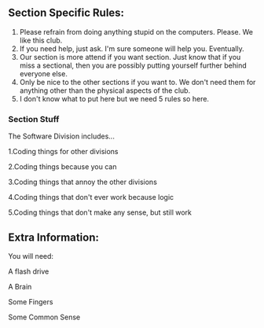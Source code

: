 ## Section Specific Rules:

1. Please refrain from doing anything stupid on the computers. Please. We like this club.
2. If you need help, just ask. I'm sure someone will help you. Eventually.
3. Our section is more attend if you want section. Just know that if you miss a sectional, then you are possibly putting yourself further behind everyone else.
4. Only be nice to the other sections if you want to. We don't need them for anything other than the physical aspects of the club.
5. I don't know what to put here but we need 5 rules so here.

### Section Stuff

The Software Division includes...

1.Coding things for other divisions

2.Coding things because you can

3.Coding things that annoy the other divisions

4.Coding things that don't ever work because logic

5.Coding things that don't make any sense, but still work

## Extra Information:

You will need:

A flash drive

A Brain

Some Fingers

Some Common Sense
